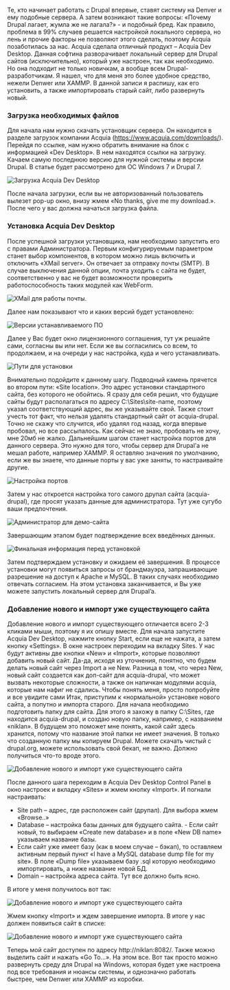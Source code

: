 Те, кто начинает работать с Drupal впервые, ставят систему на Denver и ему
подобные сервера. А затем возникают такие вопросы: «Почему Drupal лагает, жумла
же не лагала?» - и подобный бред. Как правило, проблема в 99% случаев решается
настройкой локального сервера, но лень и прочие факторы не позволяют этого
сделать, поэтому Acquia позаботилась за нас. Acquia сделала отличный продукт –
Acquia Dev Desktop. Данная софтина разворачивает локальный сервер для Drupal
сайтов (исключительно), который уже настроен, так как необходимо. Но она
подходит не только новичкам, а вообще всем Drupal-разработчикам. Я нашел, что
для меня это более удобное средство, нежели Denwer или XAMMP. В данной записи я
распишу, как его установить, а также импортировать старый сайт, либо развернуть
новый.

### Загрузка необходимых файлов

Для начала нам нужно скачать установщик сервера. Он находится в разделе загрузок
компании Acquia (https://www.acquia.com/downloads/). Перейдя по ссылке, нам
нужно обратить внимание на блок с информацией «Dev Desktop». В нем находятся
ссылки на загрузку. Качаем самую последнюю версию для нужной системы и версии
Drupal. В статье будет рассмотрено для ОС Windows 7 и Drupal 7.

![Загрузка Acquia Dev Desktop](image/add1.png)

После начала загрузки, если вы не авторизованный пользователь вылезет pop-up
окно, внизу жмем «No thanks, give me my download.». После чего у вас должна
начаться загрузка файла.

### Установка Acquia Dev Desktop

После успешной загрузки установщика, нам необходимо запустить его с правами
Администратора. Первым конфигурируемым параметром станет выбор компонентов, в
котором можно лишь включить и отключить «XMail server». Он отвечает за отправку
почты (SMTP). В случае выключения данной опции, почта уходить с сайта не будет,
соответственно у вас не будет возможности проверить работоспособность таких
модулей как WebForm.

![XMail для работы почты.](image/add2.png)

Далее нам показывают что и каких версий будет установлено:

![Версии устанавливаемого ПО](image/add3.png)

Далее у Вас будет окно лицензионного соглашения, тут уж решайте сами, согласны
вы или нет. Если же вы согласились со всем, то продолжаем, и на очереди у нас
настройка, куда и чего устанавливать.

![Пути для установки](image/add10.png)

Внимательно подойдите к данному шагу. Подводный камень прячется во втором пути:
«Site location». Это адрес установки стандартного сайта, без которого не
обойтись. Я сразу для себя решил, что будущие сайты будут располагаться по
адресу C:\\Sites\\site-name, поэтому указал соответствующий адрес, вы же
указывайте свой. Также стоит учесть тот факт, что нельзя удалять стандартный
сайт от acquia-drupal. Точно не скажу что случится, ибо удалял год назад, когда
впервые пробовал, но все рассыпалось. Как сейчас не знаю, пробовать не хочу, мне
20мб не жалко. Дальнейшим шагом станет настройка портов для данного сервера. Это
нужно для того, чтобы сервер для Drupal’а не мешал работе, например XAMMP. Я
оставляю значения по умолчанию, если же вы знаете, что данные порты у вас уже
заняты, то настраивайте другие.

![Настройка портов](image/add4.png)

Затем у нас откроется настройка того самого друпал сайта (acquia-drupal), где
просят указать данные для администратора. Тут уже сугубо ваши предпочтения.

![Администратор для демо-сайта](image/add5.png)

Завершающим этапом будет подтверждение всех введённых данных.

![Финальная информация перед установкой](image/add6.png)

Затем подтверждаем установку и ожидаем её завершения. В процессе установки могут
появиться запросы от брандмауэра, запрашивающие разрешение на доступ к Apache и
MySQL. В таких случаях необходимо отвечать согласием. На этом установка
заканчивается, и Вы уже можете запустить локальный сервер для Drupal’a.

### Добавление нового и импорт уже существующего сайта

Добавление нового и импорт существующего отличается всего 2-3 кликами мыши,
поэтому я их опишу вместе. Для начала запустите Acquia Dev Desktop, нажмите
кнопку Start, если еще не нажата, а затем кнопку «Settings». В окне настроек
переходим на вкладку Sites. У нас будут активны две кнопки «New» и «Import»,
которые позволяют добавить новый сайт. Да-да, исходя из уточнения, понятно, что
будем делать новый сайт через Import а не New. Разница в том, что через New,
новый сайт создается как доп-сайт для acquia-drupal, что может вызвать некоторые
сложности, а также он напичкан модулями acquia, которые нам нафиг не сдались.
Чтобы понять меня, просто попробуйте и все увидите сами Итак, приступим к
«нормальной» установке нового сайта, а попутно и импорта старого. Для начала
необходимо подготовить папку для сайта. Для этого я захожу в папку C:\Sites, где
находится acquia-drupal, и создаю новую папку, например, с названием «niklan». В
будущем это поможет мне понять, какой сайт здесь хранится, потому что название
этой папки не имеет значения. В только что созданную папку мы копируем Drupal.
Можете скачать чистый с drupal.org, можете использовать свой бекап, не важно.
Должно получиться что-то вроде этого.

![Добавление нового и импорт уже существующего сайта](image/add7.png)

После данного шага переходим в Acquia Dev Desktop Control Panel в окно настроек
и вкладку «Sites» и жмем кнопку «Import». И погнали настраивать:

- Site path – адрес, где расположен сайт (друпал). Для выбора жмем «Browse..»
- Database – настройка базы данных для будущего сайта. - Если сайт новый, то
  выбираем «Create new database» и в поле «New DB name» указываем название базы.
- Если сайт уже имеет базу (как в моем случае – бэкап), то оставляем активным
  первый пункт «I have a MySQL database dump file for my site». В поле «Dump
  file» указываем базу .sql которую необходимо импортировать, а ниже название
  новой БД.
- Domain – настройка адреса сайта. Тут все должно быть ясно.

В итоге у меня получилось вот так:

![Добавление нового и импорт уже существующего сайта](image/add8.png)

Жмем кнопку «Import» и ждем завершение импорта. В итоге у нас должен появиться
сайт в списке:

![Добавление нового и импорт уже существующего сайта](image/add9.png)

Теперь мой сайт доступен по адресу http://niklan:8082/. Также можно выделить
сайт и нажать «Go To…». На этом все. Вот так просто можно развернуть среду для
Drupal на Windows, которая будет уже настроена под все требования и нюансы
системы, и однозначно работать быстрее, чем Denwer или XAMMP из коробки.
